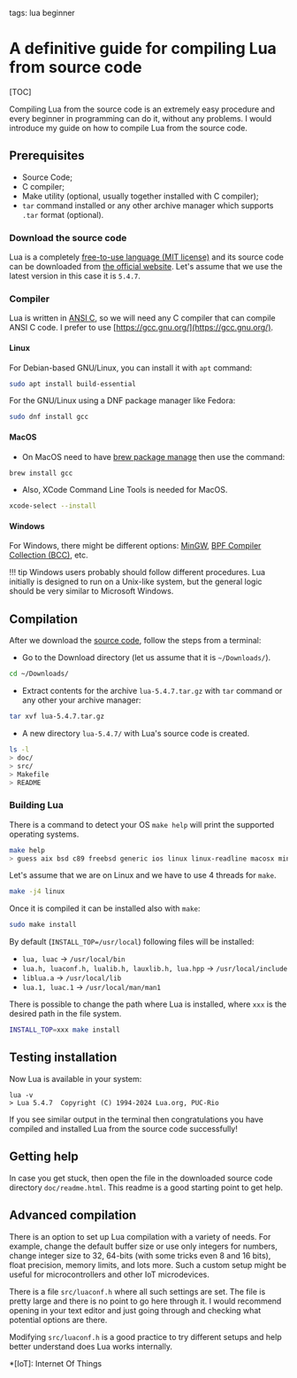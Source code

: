 <!-- Description: Compiling Lua from the source code is an extremely easy procedure and every beginner in programming can do it, without any problems. Here is a detailed guide on how to compile Lua from the source code. -->

tags: lua beginner

# A definitive guide for compiling Lua from source code

[TOC]

Compiling Lua from the source code is an extremely easy procedure and every beginner
in programming can do it, without any problems. I would introduce my guide on how
to compile Lua from the source code.

## Prerequisites

- Source Code;
- C compiler;
- Make utility (optional, usually together installed with C compiler);
- `tar` command installed or any other archive manager which supports `.tar` format (optional).

### Download the source code

Lua is a completely [free-to-use language (MIT license)](https://opensource.org/license/mit)
and its source code can be downloaded
from [the official website](https://www.lua.org/ftp/). Let's assume that we use
the latest version in this case it is `5.4.7`.

### Compiler

Lua is written in [ANSI C](https://en.wikipedia.org/wiki/ANSI_C), so we will need
any C compiler that can compile ANSI C code. I prefer to use
[https://gcc.gnu.org/](https://gcc.gnu.org/).

#### Linux

For Debian-based GNU/Linux, you can install it with `apt` command:

```sh
sudo apt install build-essential
```

For the GNU/Linux using a DNF package manager like Fedora:

```sh
sudo dnf install gcc
```

#### MacOS

- On MacOS need to have [brew package manage](https://brew.sh) then use the command:

```sh
brew install gcc
```

- Also, XCode Command Line Tools is needed for MacOS.

```sh
xcode-select --install
```

#### Windows

For Windows, there might be different options: [MinGW](https://sourceforge.net/projects/mingw/),
[BPF Compiler Collection (BCC)](https://github.com/iovisor/bcc), etc.

!!! tip
    Windows users probably should follow different procedures. Lua initially is 
    designed to run on a Unix-like system, but the general logic should be 
    very similar to Microsoft Windows.

## Compilation

After we download the [source code](https://www.lua.org/ftp/), follow the
steps from a terminal:

- Go to the Download directory (let us assume that it is `~/Downloads/`).

```sh
cd ~/Downloads/
```

- Extract contents for the archive `lua-5.4.7.tar.gz` with `tar` command or
  any other your archive manager:

```sh
tar xvf lua-5.4.7.tar.gz
```

- A new directory `lua-5.4.7/` with Lua's source code is created.

```sh
ls -l
> doc/
> src/
> Makefile
> README
```

### Building Lua

There is a command to detect your OS `make help` will print the supported operating
systems.

```sh
make help
> guess aix bsd c89 freebsd generic ios linux linux-readline macosx mingw posix solaris
```

Let's assume that we are on Linux and we have to use 4 threads for `make`.

```sh
make -j4 linux
```

Once it is compiled it can be installed also with `make`:

```sh
sudo make install
```

By default (`INSTALL_TOP=/usr/local`) following files will be installed:

- `lua, luac` -> `/usr/local/bin`
- `lua.h, luaconf.h, lualib.h, lauxlib.h, lua.hpp` -> `/usr/local/include`
- `liblua.a` -> `/usr/local/lib`
- `lua.1, luac.1` -> `/usr/local/man/man1`

There is possible to change the path where Lua is installed, where `xxx` is 
the desired path in the file system.

```sh
INSTALL_TOP=xxx make install
```

## Testing installation

Now Lua is available in your system:

```text
lua -v
> Lua 5.4.7  Copyright (C) 1994-2024 Lua.org, PUC-Rio
```

If you see similar output in the terminal then congratulations you have compiled
and installed Lua from the source code successfully!

## Getting help

In case you get stuck, then open the file in the downloaded source code directory `doc/readme.html`.
This readme is a good starting point to get help.

## Advanced compilation

There is an option to set up Lua compilation with a variety of needs. For example,
change the default buffer size or use only integers for numbers, change integer
size to 32, 64-bits (with some tricks even 8 and 16 bits), float precision, memory limits, and lots more.
Such a custom setup might be useful for microcontrollers and other IoT microdevices.

There is a file `src/luaconf.h` where all such settings are set. The file
is pretty large and there is no point to go here through it. I would recommend opening
in your text editor and just going through and checking what potential options are
there.

Modifying `src/luaconf.h` is a good practice to try different setups and help better
understand does Lua works internally.

*[IoT]: Internet Of Things